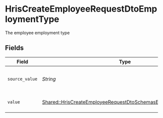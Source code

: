 # HrisCreateEmployeeRequestDtoEmploymentType

The employee employment type


## Fields

| Field                                                                                                                                           | Type                                                                                                                                            | Required                                                                                                                                        | Description                                                                                                                                     | Example                                                                                                                                         |
| ----------------------------------------------------------------------------------------------------------------------------------------------- | ----------------------------------------------------------------------------------------------------------------------------------------------- | ----------------------------------------------------------------------------------------------------------------------------------------------- | ----------------------------------------------------------------------------------------------------------------------------------------------- | ----------------------------------------------------------------------------------------------------------------------------------------------- |
| `source_value`                                                                                                                                  | *String*                                                                                                                                        | :heavy_check_mark:                                                                                                                              | The source value of the employment type.                                                                                                        | Permanent                                                                                                                                       |
| `value`                                                                                                                                         | [Shared::HrisCreateEmployeeRequestDtoSchemasEmploymentTypeValue](../../models/shared/hriscreateemployeerequestdtoschemasemploymenttypevalue.md) | :heavy_check_mark:                                                                                                                              | The type of the employment.                                                                                                                     | permanent                                                                                                                                       |